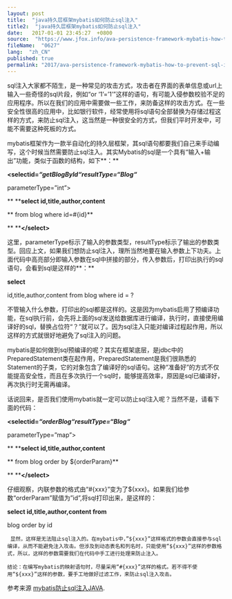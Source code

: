 ```yaml
---
layout: post
title:  "java持久层框架mybatis如何防止sql注入"
title2:  "java持久层框架mybatis如何防止sql注入"
date:   2017-01-01 23:45:27  +0800
source:  "https://www.jfox.info/ava-persistence-framework-mybatis-how-to-prevent-sql-injection.html"
fileName:  "0627"
lang:  "zh_CN"
published: true
permalink: "2017/ava-persistence-framework-mybatis-how-to-prevent-sql-injection.html"
---
```




sql注入大家都不陌生，是一种常见的攻击方式，攻击者在界面的表单信息或url上输入一些奇怪的sql片段，例如“or ‘1’=’1’”这样的语句，有可能入侵参数校验不足的应用程序。所以在我们的应用中需要做一些工作，来防备这样的攻击方式。在一些安全性很高的应用中，比如银行软件，经常使用将sql语句全部替换为存储过程这样的方式，来防止sql注入，这当然是一种很安全的方式，但我们平时开发中，可能不需要这种死板的方式。

mybatis框架作为一款半自动化的持久层框架，其sql语句都要我们自己来手动编写，这个时候当然需要防止sql注入。其实Mybatis的sql是一个具有“输入+输出”功能，类似于函数的结构，如下**：**

**<****select****id=*“getBlogById“*resultType=*“Blog“***

parameterType=”int”>

**       ****select id,title,author,content**

**       from blog where id=#{id}**

**    ****</****select****>**

这里，parameterType标示了输入的参数类型，resultType标示了输出的参数类型。回应上文，如果我们想防止sql注入，理所当然地要在输入参数上下功夫。上面代码中高亮部分即输入参数在sql中拼接的部分，传入参数后，打印出执行的sql语句，会看到sql是这样的**：**

**select**

id,title,author,content from blog where id = ?

不管输入什么参数，打印出的sql都是这样的。这是因为mybatis启用了预编译功能，在sql执行前，会先将上面的sql发送给数据库进行编译，执行时，直接使用编译好的sql，替换占位符“？”就可以了。因为sql注入只能对编译过程起作用，所以这样的方式就很好地避免了sql注入的问题。

mybatis是如何做到sql预编译的呢？其实在框架底层，是jdbc中的PreparedStatement类在起作用，PreparedStatement是我们很熟悉的Statement的子类，它的对象包含了编译好的sql语句。这种“准备好”的方式不仅能提高安全性，而且在多次执行一个sql时，能够提高效率，原因是sql已编译好，再次执行时无需再编译。

话说回来，是否我们使用mybatis就一定可以防止sql注入呢？当然不是，请看下面的代码：

**<****select****id=*“orderBlog“*resultType=*“Blog“***

parameterType=”map”>

**       ****select id,title,author,content**

**       from blog order by ${orderParam}**

**    ****</****select****>**

仔细观察，内联参数的格式由“#{xxx}”变为了${xxx}。如果我们给参数“orderParam”赋值为”id”,将sql打印出来，是这样的：

**select id,title,author,content from**

blog order by id

     显然，这样是无法阻止sql注入的。在mybatis中，”${xxx}”这样格式的参数会直接参与sql编译，从而不能避免注入攻击。但涉及到动态表名和列名时，只能使用“${xxx}”这样的参数格式，所以，这样的参数需要我们在代码中手工进行处理来防止注入。

    结论：在编写mybatis的映射语句时，尽量采用“#{xxx}”这样的格式。若不得不使用“${xxx}”这样的参数，要手工地做好过滤工作，来防止sql注入攻击。

参考来源 [mybatis防止sql注入JAVA](http://www.jfox.info/url.php?url=http%3A%2F%2Fwww.rrzhai.com%2Fp%2F25420.html).
